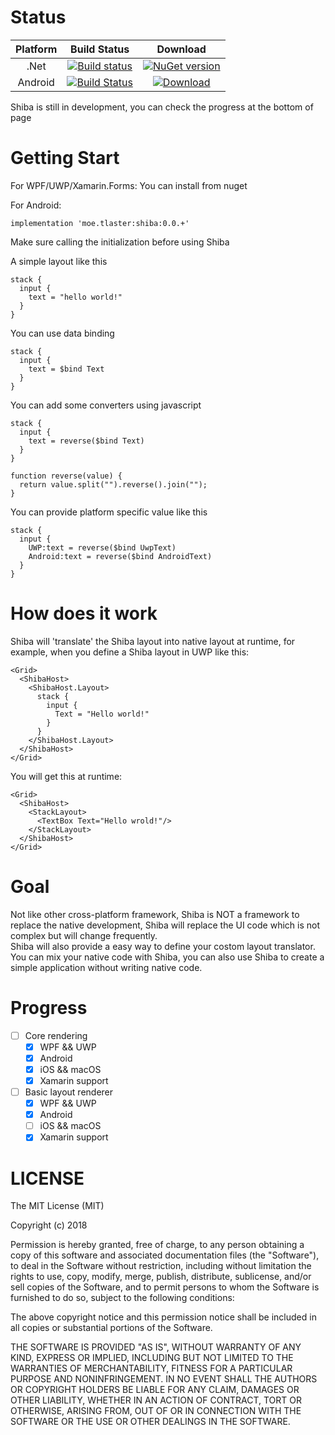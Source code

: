 # Status  
| Platform |  Build Status |  Download |
|:---:|:---:|:---:|
| .Net |[![Build status](https://ci.appveyor.com/api/projects/status/2qp96xf35naduen7?svg=true)](https://ci.appveyor.com/project/Tlaster/shiba) | [![NuGet version](https://badge.fury.io/nu/Shiba.svg)](https://badge.fury.io/nu/Shiba)|
| Android |[![Build Status](https://travis-ci.com/Tlaster/Shiba.svg?branch=master)](https://travis-ci.com/Tlaster/Shiba)|[![Download](https://api.bintray.com/packages/tlaster/Shiba/Shiba/images/download.svg)](https://bintray.com/tlaster/Shiba/Shiba/_latestVersion) |  

Shiba is still in development, you can check the progress at the bottom of page

# Getting Start

For WPF/UWP/Xamarin.Forms:
You can install from nuget

For Android:
```
implementation 'moe.tlaster:shiba:0.0.+'
```

Make sure calling the initialization before using Shiba

A simple layout like this
```
stack {
  input {
    text = "hello world!"
  }
}
```

You can use data binding
```
stack {
  input {
    text = $bind Text
  }
}
```

You can add some converters using javascript
```
stack {
  input {
    text = reverse($bind Text)
  }
}
```
```
function reverse(value) {
  return value.split("").reverse().join("");
}
```

You can provide platform specific value like this  
```
stack {
  input {
    UWP:text = reverse($bind UwpText)
    Android:text = reverse($bind AndroidText)
  }
}
```
# How does it work
Shiba will 'translate' the Shiba layout into native layout at runtime, for example, when you define a Shiba layout in UWP like this:
```
<Grid>
  <ShibaHost>
    <ShibaHost.Layout>
      stack {
        input {
          Text = "Hello world!"
        }
      }
    </ShibaHost.Layout>
  </ShibaHost>
</Grid>
```
You will get this at runtime:
```
<Grid>
  <ShibaHost>
    <StackLayout>
      <TextBox Text="Hello wrold!"/>
    </StackLayout>
  </ShibaHost>
</Grid>
```

# Goal
Not like other cross-platform framework, Shiba is NOT a framework to replace the native development, Shiba will replace the UI code which is not complex but will change frequently.  
Shiba will also provide a easy way to define your costom layout translator.  
You can mix your native code with Shiba, you can also use Shiba to create a simple application without writing native code.

# Progress
- [ ] Core rendering
  - [x] WPF && UWP   
  - [x] Android   
  - [x] iOS && macOS  
  - [x] Xamarin support  
- [ ] Basic layout renderer
  - [x] WPF && UWP   
  - [x] Android  
  - [ ] iOS && macOS  
  - [x] Xamarin support  

# LICENSE
The MIT License (MIT)

Copyright (c) 2018

Permission is hereby granted, free of charge, to any person obtaining a copy of this software and associated documentation files (the "Software"), to deal in the Software without restriction, including without limitation the rights to use, copy, modify, merge, publish, distribute, sublicense, and/or sell copies of the Software, and to permit persons to whom the Software is furnished to do so, subject to the following conditions:

The above copyright notice and this permission notice shall be included in all copies or substantial portions of the Software.

THE SOFTWARE IS PROVIDED "AS IS", WITHOUT WARRANTY OF ANY KIND, EXPRESS OR IMPLIED, INCLUDING BUT NOT LIMITED TO THE WARRANTIES OF MERCHANTABILITY, FITNESS FOR A PARTICULAR PURPOSE AND NONINFRINGEMENT. IN NO EVENT SHALL THE AUTHORS OR COPYRIGHT HOLDERS BE LIABLE FOR ANY CLAIM, DAMAGES OR OTHER LIABILITY, WHETHER IN AN ACTION OF CONTRACT, TORT OR OTHERWISE, ARISING FROM, OUT OF OR IN CONNECTION WITH THE SOFTWARE OR THE USE OR OTHER DEALINGS IN THE SOFTWARE.
